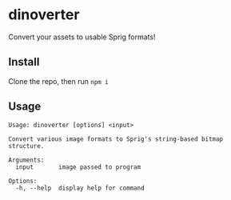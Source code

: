 # dinoverter
Convert your assets to usable Sprig formats!

## Install
Clone the repo, then run `npm i`

## Usage
```
Usage: dinoverter [options] <input>

Convert various image formats to Sprig's string-based bitmap structure.

Arguments:
  input       image passed to program

Options:
  -h, --help  display help for command
```
